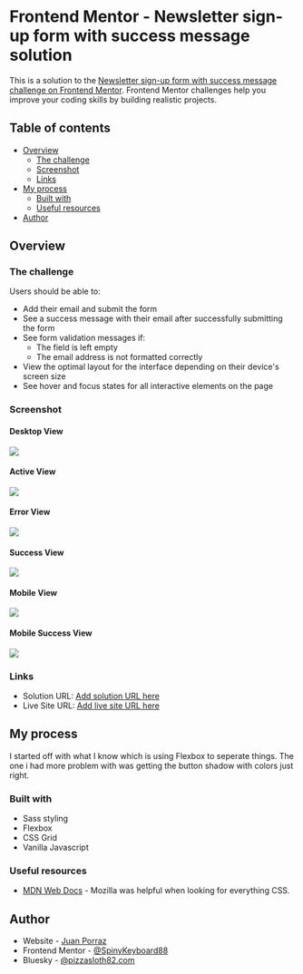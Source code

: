 # Frontend Mentor - Newsletter sign-up form with success message solution

This is a solution to the [Newsletter sign-up form with success message challenge on Frontend Mentor](https://www.frontendmentor.io/challenges/newsletter-signup-form-with-success-message-3FC1AZbNrv). Frontend Mentor challenges help you improve your coding skills by building realistic projects.

## Table of contents

- [Overview](#overview)
  - [The challenge](#the-challenge)
  - [Screenshot](#screenshot)
  - [Links](#links)
- [My process](#my-process)
  - [Built with](#built-with)
  - [Useful resources](#useful-resources)
- [Author](#author)

## Overview

### The challenge

Users should be able to:

- Add their email and submit the form
- See a success message with their email after successfully submitting the form
- See form validation messages if:
  - The field is left empty
  - The email address is not formatted correctly
- View the optimal layout for the interface depending on their device's screen size
- See hover and focus states for all interactive elements on the page

### Screenshot

#### Desktop View

![](./screenshots/desktop-view.png)

#### Active View

![](./screenshots/active-view.png)

#### Error View

![](./screenshots/error-view.png)

#### Success View

![](./screenshots/success-view.png)

#### Mobile View

![](./screenshots/mobile-view.png)

#### Mobile Success View

![](./screenshots/mobile-sucess-view.png)

### Links

- Solution URL: [Add solution URL here](https://your-solution-url.com)
- Live Site URL: [Add live site URL here](https://your-live-site-url.com)

## My process

I started off with what I know which is using Flexbox to seperate things. The one i had more problem with was getting the button shadow with colors just right.

### Built with

- Sass styling
- Flexbox
- CSS Grid
- Vanilla Javascript

### Useful resources

- [MDN Web Docs](https://developer.mozilla.org/en-US/) - Mozilla was helpful when looking for everything CSS.

## Author

- Website - [Juan Porraz](https://www.pizzasloth82.com)
- Frontend Mentor - [@SpinyKeyboard88](https://www.frontendmentor.io/profile/SpinyKeyboard88)
- Bluesky - [@pizzasloth82.com](https://bsky.app/profile/pizzasloth82.com)
